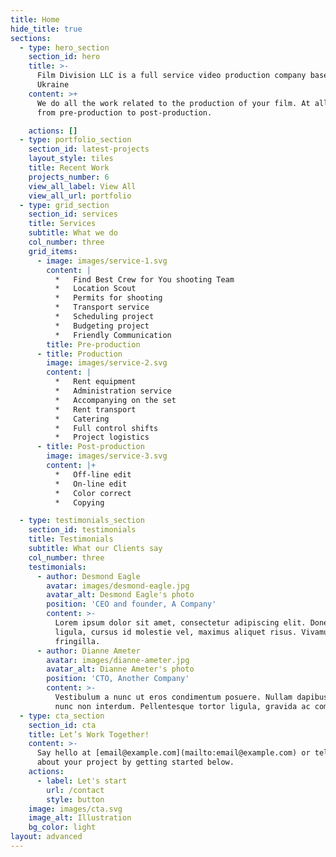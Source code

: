 ```yaml
---
title: Home
hide_title: true
sections:
  - type: hero_section
    section_id: hero
    title: >-
      Film Division LLC is a full service video production company based in
      Ukraine
    content: >+
      We do all the work related to the production of your film. At all stages
      from pre-production to post-production.

    actions: []
  - type: portfolio_section
    section_id: latest-projects
    layout_style: tiles
    title: Recent Work
    projects_number: 6
    view_all_label: View All
    view_all_url: portfolio
  - type: grid_section
    section_id: services
    title: Services
    subtitle: What we do
    col_number: three
    grid_items:
      - image: images/service-1.svg
        content: |
          *   Find Best Crew for You shooting Team
          *   Location Scout
          *   Permits for shooting
          *   Transport service
          *   Scheduling project
          *   Budgeting project
          *   Friendly Communication 
        title: Pre-production
      - title: Production
        image: images/service-2.svg
        content: |
          *   Rent equipment
          *   Administration service
          *   Accompanying on the set
          *   Rent transport
          *   Catering
          *   Full control shifts
          *   Project logistics 
      - title: Post-production
        image: images/service-3.svg
        content: |+
          *   Off-line edit
          *   On-line edit
          *   Color correct
          *   Copying

  - type: testimonials_section
    section_id: testimonials
    title: Testimonials
    subtitle: What our Clients say
    col_number: three
    testimonials:
      - author: Desmond Eagle
        avatar: images/desmond-eagle.jpg
        avatar_alt: Desmond Eagle's photo
        position: 'CEO and founder, A Company'
        content: >-
          Lorem ipsum dolor sit amet, consectetur adipiscing elit. Donec nisl
          ligula, cursus id molestie vel, maximus aliquet risus. Vivamus in nibh
          fringilla.
      - author: Dianne Ameter
        avatar: images/dianne-ameter.jpg
        avatar_alt: Dianne Ameter's photo
        position: 'CTO, Another Company'
        content: >-
          Vestibulum a nunc ut eros condimentum posuere. Nullam dapibus quis
          nunc non interdum. Pellentesque tortor ligula, gravida ac commodo eu.
  - type: cta_section
    section_id: cta
    title: Let’s Work Together!
    content: >-
      Say hello at [email@example.com](mailto:email@example.com) or tell us more
      about your project by getting started below.
    actions:
      - label: Let's start
        url: /contact
        style: button
    image: images/cta.svg
    image_alt: Illustration
    bg_color: light
layout: advanced
---
```

